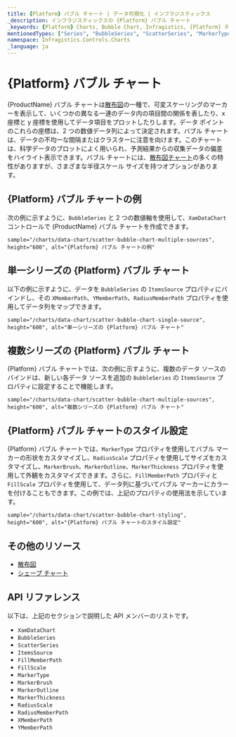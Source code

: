 ```yaml
---
title: {Platform} バブル チャート | データ可視化 | インフラジスティックス
_description: インフラジスティックスの {Platform} バブル チャート
_keywords: {Platform} Charts, Bubble Chart, Infragistics, {Platform} チャート, バブル チャート, インフラジスティックス
mentionedTypes: ["Series", "BubbleSeries", "ScatterSeries", "MarkerType"]
namespace: Infragistics.Controls.Charts
_language: ja
---
```

# {Platform} バブル チャート

{ProductName} バブル チャートは[散布図](scatter-chart.md)の一種で、可変スケーリングのマーカーを表示して、いくつかの異なる一連のデータ内の項目間の関係を表したり、x 座標と y 座標を使用してデータ項目をプロットしたりします。データ ポイントのこれらの座標は、2 つの数値データ列によって決定されます。バブル チャートは、データの不均一な間隔またはクラスターに注意を向けます。このチャートは、科学データのプロットによく用いられ、予測結果からの収集データの偏差をハイライト表示できます。バブル チャートには、[散布図チャート](scatter-chart.md#{PlatformLower}-散布マーカー-チャート)の多くの特性がありますが、さまざまな半径スケール サイズを持つオプションがあります。

## {Platform} バブル チャートの例

次の例に示すように、`BubbleSeries` と 2 つの数値軸を使用して、`XamDataChart` コントロールで {ProductName} バブル チャートを作成できます。

`sample="/charts/data-chart/scatter-bubble-chart-multiple-sources", height="600", alt="{Platform} バブル チャートの例"`



<div class="divider--half"></div>

## 単一シリーズの {Platform} バブル チャート

以下の例に示すように、データを `BubbleSeries` の `ItemsSource` プロパティにバインドし、その `XMemberPath`、`YMemberPath`、`RadiusMemberPath` プロパティを使用してデータ列をマップできます。

`sample="/charts/data-chart/scatter-bubble-chart-single-source", height="600", alt="単一シリーズの {Platform} バブル チャート"`



<div class="divider--half"></div>

## 複数シリーズの {Platform} バブル チャート

{Platform} バブル チャートでは、次の例に示すように、複数のデータ ソースのバインドは、新しい各データ ソースを追加の `BubbleSeries` の `ItemsSource` プロパティに設定することで機能します。

`sample="/charts/data-chart/scatter-bubble-chart-multiple-sources", height="600", alt="複数シリーズの {Platform} バブル チャート"`



<div class="divider--half"></div>

## {Platform} バブル チャートのスタイル設定

{Platform} バブル チャートでは、`MarkerType` プロパティを使用してバブル マーカーの形状をカスタマイズし、`RadiusScale` プロパティを使用してサイズをカスタマイズし、`MarkerBrush`、`MarkerOutline`、`MarkerThickness` プロパティを使用して外観をカスタマイズできます。さらに、`FillMemberPath` プロパティと `FillScale` プロパティを使用して、データ列に基づいてバブル マーカーにカラーを付けることもできます。この例では、上記のプロパティの使用法を示しています。

`sample="/charts/data-chart/scatter-bubble-chart-styling", height="600", alt="{Platform} バブル チャートのスタイル設定"`



<div class="divider--half"></div>

## その他のリソース

- [散布図](scatter-chart.md)
- [シェープ チャート](shape-chart.md)


## API リファレンス

以下は、上記のセクションで説明した API メンバーのリストです。

- `XamDataChart`
- `BubbleSeries`
- `ScatterSeries`
- `ItemsSource`
- `FillMemberPath`
- `FillScale`
- `MarkerType`
- `MarkerBrush`
- `MarkerOutline`
- `MarkerThickness`
- `RadiusScale`
- `RadiusMemberPath`
- `XMemberPath`
- `YMemberPath`